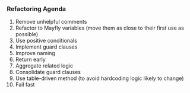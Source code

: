 ### Refactoring Agenda

1. Remove unhelpful comments
2. Refactor to Mayfly variables (move them as close to their first use as possible)
3. Use positive conditionals
4. Implement guard clauses
5. Improve naming
6. Return early
7. Aggregate related logic
8. Consolidate guard clauses
9. Use table-driven method (to avoid hardcoding logic likely to change)
10. Fail fast